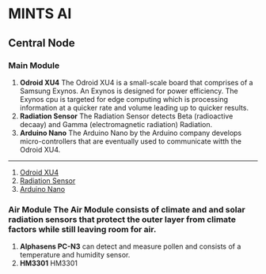 # MINTS AI
## Central Node
### Main Module  
1. **Odroid XU4** The Odroid XU4 is a small-scale board that comprises of a Samsung Exynos. An Exynos is designed for power efficiency. The Exynos cpu is targeted for edge computing which is processing information at a quicker rate and volume leading up to quicker results. 
2. **Radiation Sensor** The Radiation Sensor detects Beta (radioactive decaay) and Gamma (electromagnetic radiation) Radiation. 
3. **Arduino Nano** The Arduino Nano by the Arduino company develops micro-controllers that are eventually used to communicate witth the Odroid XU4.
---
1. [Odroid XU4](https://github.com/ronmariya/ronmar/blob/main/res/odroid_xu4.jpg?raw=true)
2. [Radiation Sensor](https://raw.githubusercontent.com/ronmariya/ronmar/main/radiation%20sensor.webp)
3. [Arduino Nano](https://raw.githubusercontent.com/ronmariya/ronmar/main/Arduino%20Nano.jpg)
### Air Module The Air Module consists of climate and and solar radiation sensors that protect the outer layer from climate factors while still leaving room for air.
1. **Alphasens PC-N3** can detect and measure pollen and consists of a temperature and humidity sensor.
2. **HM3301** HM3301 


